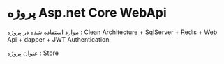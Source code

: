 <h1>پروژه  Asp.net Core WebApi</h1>
<p>موارد استفاده شده در پروژه :  Clean Architecture + SqlServer + Redis + Web Api + dapper +  JWT Authentication</p>
<p>عنوان پروژه : Store </p>
